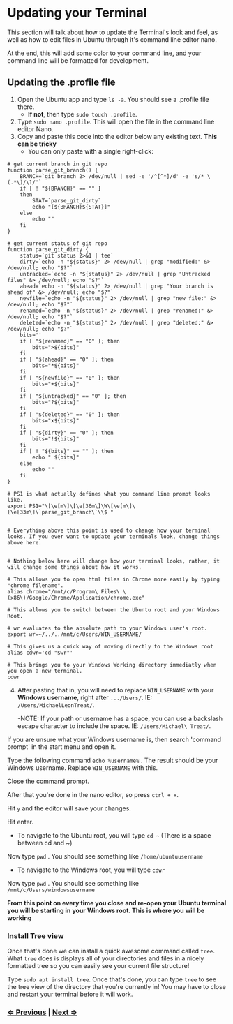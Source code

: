 # Updating your Terminal

This section will talk about how to update the Terminal's look and feel, as well as how to edit files in Ubuntu through it's command line editor nano.

At the end, this will add some color to your command line, and your command line will be formatted for development.

## Updating the .profile file

1. Open the Ubuntu app and type `ls -a`. You should see a .profile file there. 
	- **If not**, then type `sudo touch .profile`.
2. Type `sudo nano .profile`. This will open the file in the command line editor Nano.
3. Copy and paste this code into the editor below any existing text. **This can be tricky**
	- You can only paste with a single right-click:

```
# get current branch in git repo
function parse_git_branch() {
	BRANCH=`git branch 2> /dev/null | sed -e '/^[^*]/d' -e 's/* \(.*\)/\1/'`
	if [ ! "${BRANCH}" == "" ]
	then
		STAT=`parse_git_dirty`
		echo "[${BRANCH}${STAT}]"
	else
		echo ""
	fi
}

# get current status of git repo
function parse_git_dirty {
	status=`git status 2>&1 | tee`
	dirty=`echo -n "${status}" 2> /dev/null | grep "modified:" &> /dev/null; echo "$?"`
	untracked=`echo -n "${status}" 2> /dev/null | grep "Untracked files" &> /dev/null; echo "$?"`
	ahead=`echo -n "${status}" 2> /dev/null | grep "Your branch is ahead of" &> /dev/null; echo "$?"`
	newfile=`echo -n "${status}" 2> /dev/null | grep "new file:" &> /dev/null; echo "$?"`
	renamed=`echo -n "${status}" 2> /dev/null | grep "renamed:" &> /dev/null; echo "$?"`
	deleted=`echo -n "${status}" 2> /dev/null | grep "deleted:" &> /dev/null; echo "$?"`
	bits=''
	if [ "${renamed}" == "0" ]; then
		bits=">${bits}"
	fi
	if [ "${ahead}" == "0" ]; then
		bits="*${bits}"
	fi
	if [ "${newfile}" == "0" ]; then
		bits="+${bits}"
	fi
	if [ "${untracked}" == "0" ]; then
		bits="?${bits}"
	fi
	if [ "${deleted}" == "0" ]; then
		bits="x${bits}"
	fi
	if [ "${dirty}" == "0" ]; then
		bits="!${bits}"
	fi
	if [ ! "${bits}" == "" ]; then
		echo " ${bits}"
	else
		echo ""
	fi
}

# PS1 is what actually defines what you command line prompt looks like.
export PS1="\[\e[m\]\[\e[36m\]\W\[\e[m\]\[\e[33m\]\`parse_git_branch\`\\$ "


# Everything above this point is used to change how your terminal looks. If you ever want to update your terminals look, change things above here.


# Nothing below here will change how your terminal looks, rather, it will change some things about how it works.

# This allows you to open html files in Chrome more easily by typing "chrome filename".	
alias chrome="/mnt/c/Program\ Files\ \(x86\)/Google/Chrome/Application/chrome.exe"	

# This allows you to switch between the Ubuntu root and your Windows Root.

# wr evaluates to the absolute path to your Windows user's root.
export wr=~/../../mnt/c/Users/WIN_USERNAME/

# This gives us a quick way of moving directly to the Windows root
alias cdwr='cd "$wr"'

# This brings you to your Windows Working directory immediatly when you open a new terminal.
cdwr

```

4. After pasting that in, you will need to replace `WIN_USERNAME` with your **Windows username**, right after `.../Users/`. IE: `/Users/MichaelLeonTreat/`.

    -NOTE: If your path or username has a space, you can use a backslash escape character to include the space. IE: `/Users/Michael\ Treat/`.
    
If you are unsure what your Windows username is, then search 'command prompt' in the start menu and open it.

Type the following command `echo %username%` .  The result should be your Windows username. Replace `WIN_USERNAME` with this.

Close the command prompt.

After that you're done in the nano editor, so press `ctrl + x`. 

Hit `y` and the editor will save your changes. 

Hit enter.

- To navigate to the Ubuntu root, you will type `cd ~` (There is a space between cd and ~)

Now type `pwd` . You should see something like `/home/ubuntuusername`

- To navigate to the Windows root, you will type `cdwr`

Now type `pwd` . You should see something like `/mnt/c/Users/windowsusername`

**From this point on every time you close and re-open your Ubuntu terminal you will be starting in your Windows root.  This is where you will be working**

### Install Tree view

Once that's done we can install a quick awesome command called `tree`. What `tree` does is displays all of your directories and files in a nicely formatted tree so you can easily see your current file structure!

Type `sudo apt install tree`. Once that's done, you can type `tree` to see the tree view of the directory that you're currently in! You may have to close and restart your terminal before it will work.

### [⇐ Previous](./02_WSL_Ubuntu_setup.md) | [Next ⇒](./05_VSCode_Node_GIt_install.md)
